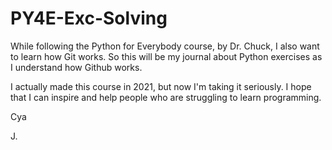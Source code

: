 # PY4E-Exc-Solving
While following the Python for Everybody course, by Dr. Chuck, I also want to learn how Git works. So this will be my journal about Python exercises as I understand how Github works.

I actually made this course in 2021, but now I'm taking it seriously. I hope that I can inspire and help people who are struggling to learn programming.

Cya

J.
